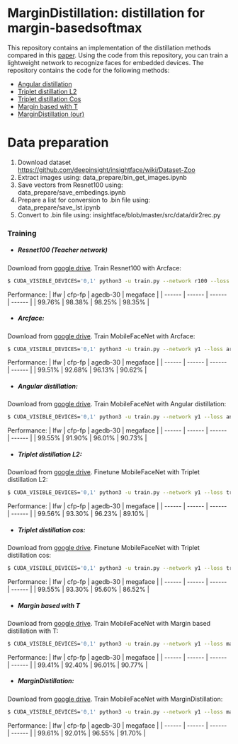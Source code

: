 # MarginDistillation: distillation for margin-basedsoftmax

This repository contains an implementation of the distillation methods compared in this [paper](https://arxiv.org/pdf/2003.02586v1.pdf). Using the code from this repository, you can train a lightweight network to recognize faces for embedded devices.
The repository contains the code for the following methods:
* [Angular distillation](https://arxiv.org/pdf/1905.10620.pdf)
* [Triplet distillation L2](https://arxiv.org/pdf/1905.04457.pdf)
* [Triplet distillation Cos](https://arxiv.org/pdf/1905.04457.pdf)
* [Margin based with T](https://www.spiedigitallibrary.org/conference-proceedings-of-spie/11433/114330O/Margin-based-knowledge-distillation-for-mobile-face-recognition/10.1117/12.2557244.short?SSO=1)
* [MarginDistillation (our)](https://arxiv.org/pdf/2003.02586v1.pdf)

# Data preparation

  1) Download dataset https://github.com/deepinsight/insightface/wiki/Dataset-Zoo 
  2) Extract images using: data_prepare/bin_get_images.ipynb
  3) Save vectors from Resnet100 using: data_prepare/save_embedings.ipynb
  4) Prepare a list for conversion to .bin file using: data_prepare/save_lst.ipynb
  5) Convert to .bin file using: insightface/blob/master/src/data/dir2rec.py

### Training

* ##### Resnet100 (Teacher network)
Download from [google drive](https://drive.google.com/open?id=1OjQ15abzTga2ixqUeCiQ6OEMtMRi1XDX).
Train Resnet100 with Arcface:
```sh
$ CUDA_VISIBLE_DEVICES='0,1' python3 -u train.py --network r100 --loss arcface --dataset emore
```
Performance:
| lfw | cfp-fp | agedb-30 | megaface |
| ------ | ------ | ------ | ------ |
| 99.76% | 98.38% | 98.25% | 98.35% |
* ##### Arcface:
Download from [google drive](https://drive.google.com/open?id=1dMfDS0VF_moi8m6JsK8Sro8HX7OyAjS4).
Train MobileFaceNet with Arcface:
```sh
$ CUDA_VISIBLE_DEVICES='0,1' python3 -u train.py --network y1 --loss arcface --dataset emore
```
Performance:
| lfw | cfp-fp | agedb-30 | megaface |
| ------ | ------ | ------ | ------ |
| 99.51% | 92.68% | 96.13% | 90.62% |
* ##### Angular distillation:
Download from [google drive](https://drive.google.com/open?id=16Iiv8ks07A5DzUunBWfacvKiwN9_haci).
Train MobileFaceNet with Angular distillation:
```sh
$ CUDA_VISIBLE_DEVICES='0,1' python3 -u train.py --network y1 --loss angular_distillation --dataset emore_soft
```
Performance:
| lfw | cfp-fp | agedb-30 | megaface |
| ------ | ------ | ------ | ------ |
| 99.55% | 91.90% | 96.01% | 90.73% |
* ##### Triplet distillation L2:
Download from [google drive](https://drive.google.com/open?id=1R_PSMxyfZOcpMXxZ5z_SKypH6fevQ9lx).
Finetune MobileFaceNet with Triplet distillation L2:
```sh
$ CUDA_VISIBLE_DEVICES='0,1' python3 -u train.py --network y1 --loss triplet_distillation_L2 --dataset emore_soft --pretrained ./models/y1-arcface-emore/model
```
Performance:
| lfw | cfp-fp | agedb-30 | megaface |
| ------ | ------ | ------ | ------ |
| 99.56% | 93.30% | 96.23% | 89.10% |
* ##### Triplet distillation cos:
Download from [google drive](https://drive.google.com/open?id=1zeTxzRmxkzhmPzu_yTnMvE7FiaGN03Ub).
Finetune MobileFaceNet with Triplet distillation cos:
```sh
$ CUDA_VISIBLE_DEVICES='0,1' python3 -u train.py --network y1 --loss triplet_distillation_cos --dataset emore_soft --pretrained ./models/y1-arcface-emore/model
```
Performance:
| lfw | cfp-fp | agedb-30 | megaface |
| ------ | ------ | ------ | ------ |
| 99.55% | 93.30% | 95.60% | 86.52% |
* ##### Margin based with T
Download from [google drive](https://drive.google.com/open?id=18i3r7nAKfPD50Tg09qgMGsLe4m4Woyhi).
Train MobileFaceNet with Margin based distillation with T:
```sh
$ CUDA_VISIBLE_DEVICES='0,1' python3 -u train.py --network y1 --loss margin_base_with_T --dataset emore_soft
```
Performance:
| lfw | cfp-fp | agedb-30 | megaface |
| ------ | ------ | ------ | ------ |
| 99.41% | 92.40% | 96.01% | 90.77% |
* ##### MarginDistillation:
Download from [google drive](https://drive.google.com/open?id=1IWdOUsdKRC64oNIkXwSau33qy-WqdYKi).
Train MobileFaceNet with MarginDistillation:
```sh
$ CUDA_VISIBLE_DEVICES='0,1' python3 -u train.py --network y1 --loss margin_distillation --dataset emore_soft
```
Performance:
| lfw | cfp-fp | agedb-30 | megaface |
| ------ | ------ | ------ | ------ |
| 99.61% | 92.01% | 96.55% | 91.70% |
